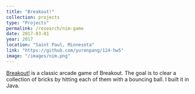 ```yaml
---
title: "Breakout!"
collection: projects
type: "Projects"
permalink: /research/nim-game
date: 2017-03-01
year: 2017
location: "Saint Paul, Minnesota"
link: "https://github.com/yurenpang/124-hw5"
image: "/images/nim.png"
---
```


[Breakout!](https://github.com/yurenpang/124-hw5) is a classic arcade game of Breakout. The goal is to clear a collection of bricks by hitting each of them with a bouncing ball. I built it in Java.
